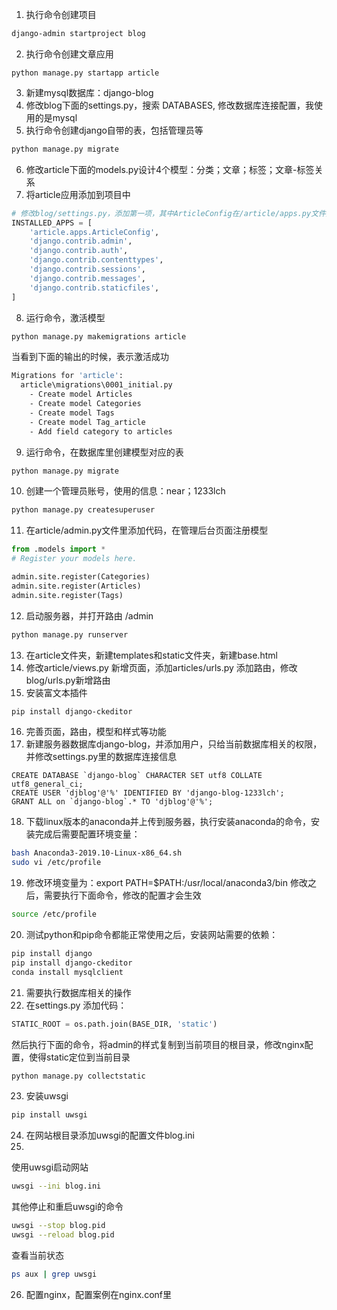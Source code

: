 1. 执行命令创建项目
```sh
django-admin startproject blog 
```
2. 执行命令创建文章应用
```
python manage.py startapp article
```
3. 新建mysql数据库：django-blog
4. 修改blog下面的settings.py，搜索 DATABASES, 修改数据库连接配置，我使用的是mysql
5. 执行命令创建django自带的表，包括管理员等
```sh
python manage.py migrate
```
6. 修改article下面的models.py设计4个模型：分类；文章；标签；文章-标签关系
7. 将article应用添加到项目中
```py
# 修改blog/settings.py，添加第一项，其中ArticleConfig在/article/apps.py文件里
INSTALLED_APPS = [
    'article.apps.ArticleConfig',
    'django.contrib.admin',
    'django.contrib.auth',
    'django.contrib.contenttypes',
    'django.contrib.sessions',
    'django.contrib.messages',
    'django.contrib.staticfiles',
]
```
8. 运行命令，激活模型
```sh
python manage.py makemigrations article
```
当看到下面的输出的时候，表示激活成功
```sh
Migrations for 'article':
  article\migrations\0001_initial.py
    - Create model Articles
    - Create model Categories
    - Create model Tags
    - Create model Tag_article
    - Add field category to articles
```
9. 运行命令，在数据库里创建模型对应的表
```sh
python manage.py migrate
```
10. 创建一个管理员账号，使用的信息：near；1233lch
```sh
python manage.py createsuperuser
```
11. 在article/admin.py文件里添加代码，在管理后台页面注册模型
```py
from .models import *
# Register your models here.

admin.site.register(Categories)
admin.site.register(Articles)
admin.site.register(Tags)
```
12. 启动服务器，并打开路由 /admin
```sh
python manage.py runserver
```
13. 在article文件夹，新建templates和static文件夹，新建base.html
14. 修改article/views.py 新增页面，添加articles/urls.py 添加路由，修改blog/urls.py新增路由
15. 安装富文本插件
```sh
pip install django-ckeditor
```
16. 完善页面，路由，模型和样式等功能
17. 新建服务器数据库django-blog，并添加用户，只给当前数据库相关的权限，并修改settings.py里的数据库连接信息
```mysql
CREATE DATABASE `django-blog` CHARACTER SET utf8 COLLATE utf8_general_ci;
CREATE USER 'djblog'@'%' IDENTIFIED BY 'django-blog-1233lch';
GRANT ALL on `django-blog`.* TO 'djblog'@'%';
```
18. 下载linux版本的anaconda并上传到服务器，执行安装anaconda的命令，安装完成后需要配置环境变量：
```sh
bash Anaconda3-2019.10-Linux-x86_64.sh
sudo vi /etc/profile
```
19. 修改环境变量为：export PATH=$PATH:/usr/local/anaconda3/bin
修改之后，需要执行下面命令，修改的配置才会生效
```sh
source /etc/profile
```
20. 测试python和pip命令都能正常使用之后，安装网站需要的依赖：
```sh
pip install django
pip install django-ckeditor
conda install mysqlclient
```
21. 需要执行数据库相关的操作
22. 在settings.py 添加代码：
```py
STATIC_ROOT = os.path.join(BASE_DIR, 'static')
```
然后执行下面的命令，将admin的样式复制到当前项目的根目录，修改nginx配置，使得static定位到当前目录
```sh
python manage.py collectstatic
```
23. 安装uwsgi
```sh
pip install uwsgi
```
24. 在网站根目录添加uwsgi的配置文件blog.ini
25. 
使用uwsgi启动网站
```sh
uwsgi --ini blog.ini
```
其他停止和重启uwsgi的命令
```sh
uwsgi --stop blog.pid
uwsgi --reload blog.pid
```
查看当前状态
```sh
ps aux | grep uwsgi
```
26. 配置nginx，配置案例在nginx.conf里
